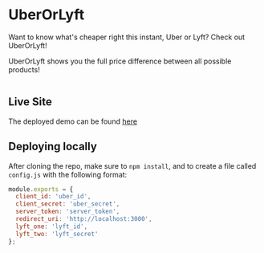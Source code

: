 # UberOrLyft


Want to know what's cheaper right this instant, Uber or Lyft? Check out UberOrLyft!

UberOrLyft shows you the full price difference between all possible products!


<img src='http://i.imgur.com/JG4DSSh.png' title='UberOrLyft' width='' alt='' />

## Live Site

The deployed demo can be found [here](https://jonlu.ca/UberOrLyft/)

## Deploying locally

After cloning the repo, make sure to `npm install`, and to create a file called `config.js` with the following format:

```js
module.exports = {
  client_id: 'uber_id',
  client_secret: 'uber_secret',
  server_token: 'server_token',
  redirect_uri: 'http://localhost:3000',
  lyft_one: 'lyft_id',
  lyft_two: 'lyft_secret'
};

```